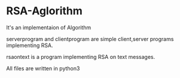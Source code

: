 # RSA-Aglorithm
It's an implementaion of Algorithm

serverprogram and clientprogram are simple client,server programs implementing RSA.

rsaontext is a program implementing RSA on text messages.

All files are written in python3
